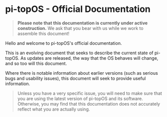 # pi-topOS - Official Documentation

> **Please note that this documentation is currently under active construction.**
> We ask that you bear with us while we work to assemble this document!

Hello and welcome to pi-topOS's official documentation.

This is an evolving document that seeks to describe the current state of pi-topOS.
As updates are released, the way that the OS behaves will change, and so too will this document.

Where there is notable information about earlier versions (such as serious bugs and usability issues), this document
will seek to provide useful information.

> Unless you have a very specific issue, you will need to make sure that you are using the latest version of pi-topOS
and its software. Otherwise, you may find that this documentation does not accurately reflect what you are actually
using.
